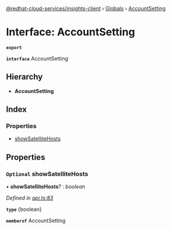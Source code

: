 [@redhat-cloud-services/insights-client](../README.md) › [Globals](../globals.md) › [AccountSetting](accountsetting.md)

# Interface: AccountSetting

**`export`** 

**`interface`** AccountSetting

## Hierarchy

* **AccountSetting**

## Index

### Properties

* [showSatelliteHosts](accountsetting.md#optional-showsatellitehosts)

## Properties

### `Optional` showSatelliteHosts

• **showSatelliteHosts**? : *boolean*

*Defined in [api.ts:83](https://github.com/RedHatInsights/javascript-clients/blob/master/packages/insights/api.ts#L83)*

**`type`** {boolean}

**`memberof`** AccountSetting
